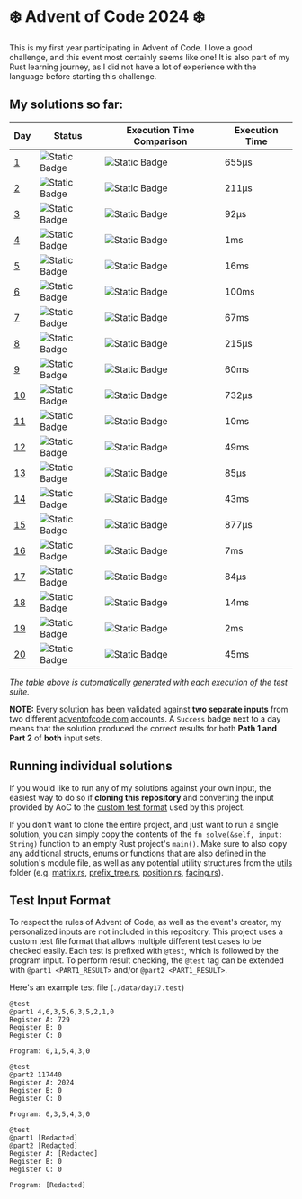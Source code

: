 # ❄️ Advent of Code 2024 ❄️
This is my first year participating in Advent of Code. I love a good challenge, and this event most certainly seems like one!
It is also part of my Rust learning journey, as I did not have a lot of experience with the language before starting this challenge.

## My solutions so far:
<!-- {RESULTS_START} -->
| Day | Status | Execution Time Comparison | Execution Time |
|-----|--------|---------------------------|----------------|
|[1](src/days/day1.rs)|![Static Badge](https://img.shields.io/badge/Success-green?style=flat)|![Static Badge](https://progress-bar.xyz/0/?width=500&progress_color=8935D9&progress_background=404040&show_text=false)|655µs|
|[2](src/days/day2.rs)|![Static Badge](https://img.shields.io/badge/Success-green?style=flat)|![Static Badge](https://progress-bar.xyz/0/?width=500&progress_color=8935D9&progress_background=404040&show_text=false)|211µs|
|[3](src/days/day3.rs)|![Static Badge](https://img.shields.io/badge/Success-green?style=flat)|![Static Badge](https://progress-bar.xyz/0/?width=500&progress_color=8935D9&progress_background=404040&show_text=false)|92µs|
|[4](src/days/day4.rs)|![Static Badge](https://img.shields.io/badge/Success-green?style=flat)|![Static Badge](https://progress-bar.xyz/1/?width=500&progress_color=8935D9&progress_background=404040&show_text=false)|1ms|
|[5](src/days/day5.rs)|![Static Badge](https://img.shields.io/badge/Success-green?style=flat)|![Static Badge](https://progress-bar.xyz/13/?width=500&progress_color=8935D9&progress_background=404040&show_text=false)|16ms|
|[6](src/days/day6.rs)|![Static Badge](https://img.shields.io/badge/Success-green?style=flat)|![Static Badge](https://progress-bar.xyz/83/?width=500&progress_color=8935D9&progress_background=404040&show_text=false)|100ms|
|[7](src/days/day7.rs)|![Static Badge](https://img.shields.io/badge/Success-green?style=flat)|![Static Badge](https://progress-bar.xyz/56/?width=500&progress_color=8935D9&progress_background=404040&show_text=false)|67ms|
|[8](src/days/day8.rs)|![Static Badge](https://img.shields.io/badge/Success-green?style=flat)|![Static Badge](https://progress-bar.xyz/0/?width=500&progress_color=8935D9&progress_background=404040&show_text=false)|215µs|
|[9](src/days/day9.rs)|![Static Badge](https://img.shields.io/badge/Success-green?style=flat)|![Static Badge](https://progress-bar.xyz/50/?width=500&progress_color=8935D9&progress_background=404040&show_text=false)|60ms|
|[10](src/days/day10.rs)|![Static Badge](https://img.shields.io/badge/Success-green?style=flat)|![Static Badge](https://progress-bar.xyz/0/?width=500&progress_color=8935D9&progress_background=404040&show_text=false)|732µs|
|[11](src/days/day11.rs)|![Static Badge](https://img.shields.io/badge/Success-green?style=flat)|![Static Badge](https://progress-bar.xyz/8/?width=500&progress_color=8935D9&progress_background=404040&show_text=false)|10ms|
|[12](src/days/day12.rs)|![Static Badge](https://img.shields.io/badge/Success-green?style=flat)|![Static Badge](https://progress-bar.xyz/40/?width=500&progress_color=8935D9&progress_background=404040&show_text=false)|49ms|
|[13](src/days/day13.rs)|![Static Badge](https://img.shields.io/badge/Success-green?style=flat)|![Static Badge](https://progress-bar.xyz/0/?width=500&progress_color=8935D9&progress_background=404040&show_text=false)|85µs|
|[14](src/days/day14.rs)|![Static Badge](https://img.shields.io/badge/Success-green?style=flat)|![Static Badge](https://progress-bar.xyz/36/?width=500&progress_color=8935D9&progress_background=404040&show_text=false)|43ms|
|[15](src/days/day15.rs)|![Static Badge](https://img.shields.io/badge/Success-green?style=flat)|![Static Badge](https://progress-bar.xyz/0/?width=500&progress_color=8935D9&progress_background=404040&show_text=false)|877µs|
|[16](src/days/day16.rs)|![Static Badge](https://img.shields.io/badge/Success-green?style=flat)|![Static Badge](https://progress-bar.xyz/6/?width=500&progress_color=8935D9&progress_background=404040&show_text=false)|7ms|
|[17](src/days/day17.rs)|![Static Badge](https://img.shields.io/badge/Success-green?style=flat)|![Static Badge](https://progress-bar.xyz/0/?width=500&progress_color=8935D9&progress_background=404040&show_text=false)|84µs|
|[18](src/days/day18.rs)|![Static Badge](https://img.shields.io/badge/Success-green?style=flat)|![Static Badge](https://progress-bar.xyz/11/?width=500&progress_color=8935D9&progress_background=404040&show_text=false)|14ms|
|[19](src/days/day19.rs)|![Static Badge](https://img.shields.io/badge/Success-green?style=flat)|![Static Badge](https://progress-bar.xyz/2/?width=500&progress_color=8935D9&progress_background=404040&show_text=false)|2ms|
|[20](src/days/day20.rs)|![Static Badge](https://img.shields.io/badge/Success-green?style=flat)|![Static Badge](https://progress-bar.xyz/38/?width=500&progress_color=8935D9&progress_background=404040&show_text=false)|45ms|
<!-- {DAY 1=655} -->
<!-- {DAY 2=211} -->
<!-- {DAY 3=92} -->
<!-- {DAY 4=1399} -->
<!-- {DAY 5=16803} -->
<!-- {DAY 6=100171} -->
<!-- {DAY 7=67316} -->
<!-- {DAY 8=215} -->
<!-- {DAY 9=60289} -->
<!-- {DAY 10=732} -->
<!-- {DAY 11=10115} -->
<!-- {DAY 12=49266} -->
<!-- {DAY 13=85} -->
<!-- {DAY 14=43793} -->
<!-- {DAY 15=877} -->
<!-- {DAY 16=7483} -->
<!-- {DAY 17=84} -->
<!-- {DAY 18=14418} -->
<!-- {DAY 19=2535} -->
<!-- {DAY 20=45705} -->
<!-- {RESULTS_END} -->
*The table above is automatically generated with each execution of the test suite.*

**NOTE:** Every solution has been validated against **two separate inputs** from two different [adventofcode.com](https://adventofcode.com) accounts.
A `Success` badge next to a day means that the solution produced the correct results for both **Path 1 and Part 2** of **both** input sets.

## Running individual solutions
If you would like to run any of my solutions against your own input, the easiest way to do so if **cloning this repository**
and converting the input provided by AoC to the [custom test format](#test-input-format) used by this project. 

If you don't want to clone the entire project, and just want to run a single solution, you can simply copy the contents of
the `fn solve(&self, input: String)` function to an empty Rust project's `main()`. Make sure to also copy any additional 
structs, enums or functions that are also defined in the solution's module file, as well as any potential utility structures
from the [utils](src/utils) folder (e.g. [matrix.rs](src/utils/matrix.rs), [prefix_tree.rs](src/utils/prefix_tree.rs), 
[position.rs](src/utils/position.rs), [facing.rs](src/utils/facing.rs)).

## Test Input Format
To respect the rules of Advent of Code, as well as the event's creator, my personalized inputs are not included in this repository.
This project uses a custom test file format that allows multiple different test cases to be checked easily.
Each test is prefixed with `@test`, which is followed by the program input. To perform result checking,
the `@test` tag can be extended with `@part1 <PART1_RESULT>` and/or `@part2 <PART1_RESULT>`.

Here's an example test file (`./data/day17.test`)
```
@test
@part1 4,6,3,5,6,3,5,2,1,0
Register A: 729
Register B: 0
Register C: 0

Program: 0,1,5,4,3,0

@test
@part2 117440
Register A: 2024
Register B: 0
Register C: 0

Program: 0,3,5,4,3,0

@test
@part1 [Redacted]
@part2 [Redacted]
Register A: [Redacted]
Register B: 0
Register C: 0

Program: [Redacted]
```